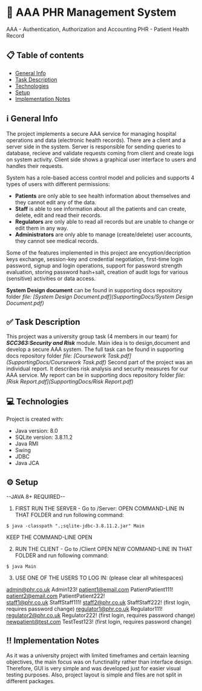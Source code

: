 # :hospital: AAA PHR Management System
AAA - Authentication, Authorization and Accounting
PHR - Patient Health Record

## :clipboard: Table of contents 
* [General Info](#general-info)
* [Task Description](#task-description)
* [Technologies](#technologies)
* [Setup](#setup)
* [Implementation Notes](#implementation-notes)

## :information_source: General Info
The project implements a secure AAA service for managing hospital operations and data (electronic health records). 
There are a client and a server side in the system. Server is responsible for sending queries to database, recieve and validate requests coming from client and create logs on system activity. Client side shows a graphical user interface to users and handles their requests.

System has a role-based access control model and policies and supports 4 types of users with different permissions:
 -  **Patients** are only able to see health information about themselves and they cannot edit any of the data.
 -  **Staff** is able to see information about all the patients and can create, delete, edit and read their records.
 -  **Regulators** are only able to read all records but are unable to change or edit them in any way.
 -  **Administrators** are only able to manage (create/delete) user accounts, they cannot see medical records.

Some of the features implemented in this project are encyption/decription keys exchange, session-key and credential negotiation, first-time login password, signup and login operations, support for password strength evaluation, storing password hash+salt, creation of audit logs for various (sensitive) activities or data access.

**System Design document** can be found in supporting docs repository folder *file: [System Design Document.pdf](SupportingDocs/System Design Document.pdf)*
## :white_check_mark: Task Description
This project was a university group task (4 members in our team) for ***SCC363:Security and Risk*** module. Main idea is to design,document and develop a secure AAA system. The full task can be found in supporting docs repository folder *file: [Coursework Task.pdf](SupportingDocs/Coursework Task.pdf)*
Second part of the project was an individual report. It describes risk analysis and security measures for our AAA service. My report can be in supporting docs repository folder *file: [Risk Report.pdf](SupportingDocs/Risk Report.pdf)*
	
## :computer: Technologies
Project is created with:
* Java version: 8.0
* SQLite version: 3.8.11.2
* Java RMI
* Swing
* JDBC
* Java JCA
	
## :gear: Setup
--JAVA 8+ REQUIRED--

1. FIRST RUN THE SERVER - Go to /Server:
OPEN COMMAND-LINE IN THAT FOLDER and run following command:

```
$ java -classpath ".;sqlite-jdbc-3.8.11.2.jar" Main
```

KEEP THE COMMAND-LINE OPEN

2. RUN THE CLIENT - Go to /Client
OPEN NEW COMMAND-LINE IN THAT FOLDER and run following command:

```
$ java Main
```

3. USE ONE OF THE USERS TO LOG IN:
(please clear all whitespaces)

admin@phr.co.uk         Admin123!
patient1@email.com      PatientPatient111!          
patient2@email.com      PatientPatient222!          
staff1@phr.co.uk        StaffStaff111!
staff2@phr.co.uk        StaffStaff222!              (first login, requires password change)
regulator1@phr.co.uk    Regulator111!               
regulator2@phr.co.uk    Regulator222!               (first login, requires password change)
newpatient@test.com     TestTest123!                (first login, requires password change)

## :bangbang: Implementation Notes
As it was a university project with limited timeframes and certain learning objectives, the main focus was on functinality rather than interface design. Therefore, GUI is very simple and was developed just for easier visual testing purposes. Also, project layout is simple and files are not split in different packages.

